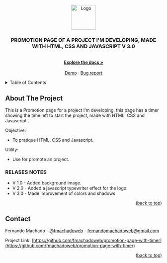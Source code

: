 <div id="top"></div>



<!-- PROJECT LOGO -->
<br />
<div align="center">
  <a href="#">
    <img src="https://github.com/othneildrew/Best-README-Template/raw/master/images/logo.png" alt="Logo" width="80" height="80">
  </a>

  <h3 align="center">PROMOTION PAGE OF A PROJECT I'M DEVELOPING, MADE WITH HTML, CSS AND JAVASCRIPT V 3.0</h3>

  <p align="center">
    <br />
    <a href="https://github.com/fmachadoweb/digitalclockwebsnow"><strong>Explore the docs »</strong></a>
    <br />
    <br />
    <a href="https://hardtek.com.br/timer/">Demo</a>
    ·
    <a href="mailto:fernandomachadoweb@gmail.com">Bug report</a>

  </p>
</div>



<!-- TABLE OF CONTENTS -->
<details>
  <summary>Table of Contents</summary>
  <ul>
    <li><a href="#about-the-project">About The Project</a></li>
    <li><a href="#contact">Contact</a></li>
  </ul>
</details>



<!-- ABOUT THE PROJECT -->
## About The Project

This is a Promotion page for a project I'm developing, this page has a timer showing the time left to start the project, made with HTML, CSS and Javascript..

Objective:
* To pratique HTML, CSS and Javascript.

Utility:
* Use for promote an project.



<!-- RELASES NOTES -->
### RELASES NOTES

* V 1.0 - Added background image.
* V 2.0 - Added a javascript typewriter effect for the logo.
* V 3.0 - Made improvement of colors and shadows


<p align="right">(<a href="#top">back to top</a>)</p>



<!-- CONTACT -->
## Contact

Fernando Machado - [@fmachadoweb](https://twitter.com/fmachadoweb) - fernandomachadoweb@gmail.com

Project Link: [https://github.com/fmachadoweb/promotion-page-with-timer](https://github.com/fmachadoweb/promotion-page-with-timer)

<p align="right">(<a href="#top">back to top</a>)</p>

